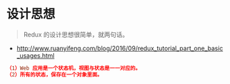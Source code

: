 # 设计思想
> Redux 的设计思想很简单，就两句话。
+ http://www.ruanyifeng.com/blog/2016/09/redux_tutorial_part_one_basic_usages.html

```conf
（1）Web 应用是一个状态机，视图与状态是一一对应的。
（2）所有的状态，保存在一个对象里面。
```

